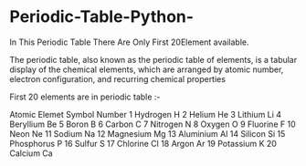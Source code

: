 # Periodic-Table-Python-
In This Periodic Table There Are Only First 20Element available.

The periodic table, also known as the periodic table of elements, is a tabular display of the chemical elements, which are arranged by atomic number, electron configuration, and recurring chemical properties

First 20 elements are in periodic table :- 

Atomic  Elemet        Symbol
Number
1	Hydrogen	H
2	Helium	        He
3	Lithium 	Li
4	Beryllium	Be
5	Boron	        B
6	Carbon	        C
7	Nitrogen	N
8	Oxygen	        O
9	Fluorine	F
10	Neon            Ne
11	Sodium	        Na
12	Magnesium	Mg
13	Aluminium	Al
14	Silicon 	Si
15	Phosphorus	P
16	Sulfur  	S
17	Chlorine	Cl
18	Argon   	Ar
19	Potassium	K
20	Calcium	        Ca
